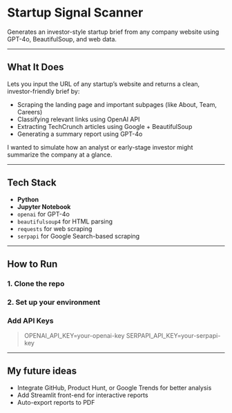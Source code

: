 # Startup Signal Scanner

Generates an investor-style startup brief from any company website using GPT-4o, BeautifulSoup, and web data.

---

## What It Does

Lets you input the URL of any startup’s website and returns a clean, investor-friendly brief by:

- Scraping the landing page and important subpages (like About, Team, Careers)
- Classifying relevant links using OpenAI API
- Extracting TechCrunch articles using Google + BeautifulSoup
- Generating a summary report using GPT-4o

I wanted to simulate how an analyst or early-stage investor might summarize the company at a glance.

---

## Tech Stack

- **Python**
- **Jupyter Notebook**
- `openai` for GPT-4o
- `beautifulsoup4` for HTML parsing
- `requests` for web scraping
- `serpapi` for Google Search-based scraping

---

## How to Run

### 1. Clone the repo
### 2. Set up your environment
### Add API Keys
> OPENAI_API_KEY=your-openai-key
> SERPAPI_API_KEY=your-serpapi-key

---

## My future ideas
- Integrate GitHub, Product Hunt, or Google Trends for better analysis
- Add Streamlit front-end for interactive reports
- Auto-export reports to PDF
